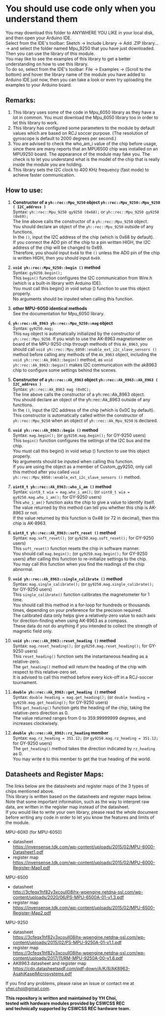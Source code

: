 <!-- Who told you to read this source code directly... Read it through GitHub. -->
# You should use code only when you understand them  

You may download this folder to ANYWHERE YOU LIKE in your local disk, and then open your Arduino IDE.  
Select from the IDE's toolbar: Sketch -> Include Library -> Add .ZIP library... -> and select the folder named Mpu_9250 that you have just downloaded.  
Then you can use the library of this module.  
You may like to see the examples of this library to get a better understanding on how to use this library.  
To do so, select from the IDE's toolbar: File -> Examples -> (Scroll to the bottom) and hover the library name of the module you have added to Arduino IDE just now, then you can take a look or even try uploading the examples to your Arduino board.
  
## Remarks:  
1. This library uses some of the code in Mpu_6050 library as they have a lot in common. You must download the Mpu_6050 library too in order to let this library to work.  
2. This library has configured some parameters to the module by default values which are based on RCJ soccer purpose.
    (The resolution of gyroscope is default to 2000 degrees per second.)  
3. You are advised to check the who_am_i value of the chip before usage, since there are many reports that an MPU6500 chip was installed on an MPU9250 board. The appearance of the module may fake you. The check is to let you understand what is the model of the chip that is really inside the module you are holding.  
4. This library sets the I2C clock to 400 KHz frequency (fast mode) to achieve faster communication.
  
## How to use:  
1. **Constructor of a `yh::rec::Mpu_9250` object `yh::rec::Mpu_9250::Mpu_9250 ( I2C_address )`**  
Syntax: `yh::rec::Mpu_9250 gy9250 (0x68);` or `yh::rec::Mpu_9250 gy9250 (0x69);`  
The line above calls the constructor of a `yh::rec::Mpu_9250` object.  
You should declare an object of the `yh::rec::Mpu_9250` outside of any functions.  
In the `()`, input the I2C address of the chip (which is 0x68 by default).  
If you connect the AD0 pin of the chip to a pin written HIGH, the I2C address of the chip will be changed to 0x69.  
Therefore, you should input `0x68` to the `()` unless the AD0 pin of the chip is written HIGH, then you should input `0x69`.  
  
2. **`void yh::rec::Mpu_9250::begin ()` method**  
Syntax: `gy9250.begin();`  
This `begin()` function configures the I2C communication from Wire.h (which is a built-in library with Arduino IDE).  
You must call this begin() in void setup () function to use this object properly.  
No arguments should be inputed when calling this function.  
  
3. **other MPU-6050 identical methods**  
See the documentation for Mpu_6050 library.  
  
4. **`yh::rec::Ak_8963 yh::rec::Mpu_9250::mag` object**  
Syntax: `gy9250.mag;`  
This `mag` object is automatically initialized by the constructor of `yh::rec::Mpu_9250`. If you wish to use the AK-8963 magnetometer on board of the MPU-9250 chip through methods of this `Ak_8963`, you should call `void yh::rec::Mpu_6050::enable_ext_i2c_slave_sensors ()` method before calling any methods of the `Ak_8963` object, including the `void yh::rec::Ak_8963::begin()` method, as `void yh::rec::Ak_8963::begin()` makes I2C communication with the ak8963 chip to configure some settings behind the scenes.  
  
5. **Constructor of a `yh::rec::Ak_8963` object `yh::rec::Ak_8963::Ak_8963 ( I2C_address )`**  
Syntax: `yh::rec::Ak_8963 mag (0x0C);`  
The line above calls the constructor of a yh::rec::Ak_8963 object.  
You should declare an object of the yh::rec::Ak_8963 outside of any functions.  
In the `()`, input the I2C address of the chip (which is 0x0C by default).  
This constructor is automatically called within the constructor of `yh::rec::Mpu_9250` when an object of `yh::rec::Ak_Mpu_9250` is declared.  
  
6. **`void yh::rec::Ak_8963::begin ()` method**  
Syntax: `mag.begin();` (or `gy9250.mag.begin();` for GY-9250 users)  
This `begin()` function configures the settings of the I2C bus and the chip.  
You must call this begin() in void setup () function to use this object properly.  
No arguments should be inputed when calling this function.  
If you are using the object as a member of Custom_gy9250, only call this method after you called `void yh::rec::Mpu_6050::enable_ext_i2c_slave_sensors ()` method.  
  
7. **`uint8_t yh::rec::Ak_8963::who_i_am ()` method**  
Syntax: `uint8_t wia = mag.who_i_am();` (or `uint8_t wia = gy9250.mag.who_i_am();` for GY-9250 users)  
This `who_i_am()` function asks the chip to give a value to identify itself.  
The value returned by this method can tell you whether this chip is AK-8963 or not.  
If the value returned by this function is 0x48 (or 72 in decimal), then this chip is AK-8963.  
  
8. **`uint8_t yh::rec::Ak_8963::soft_reset ()` method**  
Syntax: `mag.soft_reset();` (or `gy9250.mag.soft_reset();` for GY-9250 users)  
This `soft_reset()` function resets the chip in software manner.  
You should call `mag.begin();` (or `gy9250.mag.begin();` for GY-9250 users) after calling this function to re-initialize settings to the chip.  
You may call this function when you find the readings of the chip abnormal.  
  
9. **`void yh::rec::Ak_8963::single_calibrate ()` method**  
Syntax: `mag.single_calibrate();` (or `gy9250.mag.single_calibrate();` for GY-9250 users)  
This `single_calibrate()` function calibrates the magnetometer for 1 time.  
You should call this method in a for-loop for hundreds or thousands times, depending on your preference for the precision required.  
The calibrated data only helps give a relatively-zero value to each axis for direction-finding when using AK-8963 as a compass.  
These data do not do anything if you intended to collect the strength of magnetic field only.  
  
10. **`void yh::rec::Ak_8963::reset_heading ()` method**  
Syntax: `mag.reset_heading();` (or `gy9250.mag.reset_heading();` for GY-9250 users)  
This `reset_heading()` function sets the instantaneous heading as a relative-zero.  
The `get_heading()` method will return the heading of the chip with respect to this relative-zero set.  
It is advised to call this method before every kick-off in a RCJ-soccer tournament.  
  
11. **`double yh::rec::Ak_8963::get_heading ()` method**  
Syntax: `double heading = mag.get_heading();` (or `double heading = gy9250.mag.get_heading();` for GY-9250 users)  
This `get_heading()` function gets the heading of the chip, taking the relative-zero direction as 0.  
The value returned ranges from 0 to 359.99999999 degrees, and increases clockwisely.  
  
12. **`double yh::rec::Ak_8963::rz_heading` member**  
Syntax: `mag.rz_heading = 351.12;` (or `gy9250.mag.rz_heading = 351.12;` for GY-9250 users)  
The `get_heading()` method takes the direction indicated by `rz_heading` as 0.  
You may write `0` to this member to get the true heading of the world.  
  
  
## Datasheets and Register Maps:  
The links below are the datasheets and register maps of the 3 types of chips mentioned above.  
This library is written based on the datasheets and register maps below.  
Note that some important information, such as the way to interpret raw data, are written in the register map instead of the datasheet.  
If you would like to write your own library, please read the whole document before writing any code in order to let you know the features and limits of the module.  
  
MPU-60X0 (for MPU-6050)  
- datasheet  
https://invensense.tdk.com/wp-content/uploads/2015/02/MPU-6000-Datasheet1.pdf  
- register map  
https://invensense.tdk.com/wp-content/uploads/2015/02/MPU-6000-Register-Map1.pdf  
  
MPU-6500  
- datasheet  
http://3cfeqx1hf82y3xcoull08ihx-wpengine.netdna-ssl.com/wp-content/uploads/2020/06/PS-MPU-6500A-01-v1.3.pdf  
- register map  
https://invensense.tdk.com/wp-content/uploads/2015/02/MPU-6500-Register-Map2.pdf  
  
MPU-9250  
- datasheet  
https://3cfeqx1hf82y3xcoull08ihx-wpengine.netdna-ssl.com/wp-content/uploads/2015/02/PS-MPU-9250A-01-v1.1.pdf  
- register map  
https://3cfeqx1hf82y3xcoull08ihx-wpengine.netdna-ssl.com/wp-content/uploads/2017/11/RM-MPU-9250A-00-v1.6.pdf  
- AK8963 datasheet and register map  
https://cdn.datasheetspdf.com/pdf-down/A/K/8/AK8963-AsahiKaseiMicrosystems.pdf  
  
If you find any problems, please raise an issue or contact me at yhei.choi@gmail.com.  
  
**This repository is written and maintained by YH Choi,**  
**tested with hardware modules provided by CSWCSS REC**  
**and technically supported by CSWCSS REC hardware team.**